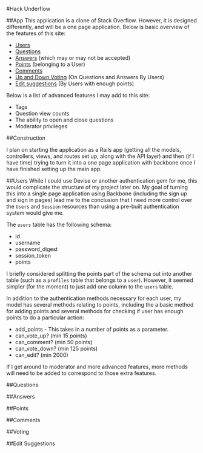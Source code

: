 #Hack Underflow

##App
This application is a clone of Stack Overflow. However, it is designed differently, and will be a one page application. Below is basic overview of the features of this site:

* [Users](https://github.com/NatashaHull/HackUndderflow#users)
* [Questions](https://github.com/NatashaHull/HackUndderflow#questions)
* [Answers](https://github.com/NatashaHull/HackUndderflow#answers) (which may or may not be accepted)
* [Points](https://github.com/NatashaHull/HackUndderflow#points) (belonging to a User)
* [Comments](https://github.com/NatashaHull/HackUndderflow#comments)
* [Up and Down Voting](https://github.com/NatashaHull/HackUndderflow#voting) (On Questions and Answers By Users)
* [Edit suggestions](https://github.com/NatashaHull/HackUndderflow##edit-suggestions) (By Users with enough points)

Below is a list of advanced features I may add to this site:

* Tags
* Question view counts
* The ability to open and close questions
* Moderator privileges

##Construction

I plan on starting the application as a Rails app (getting all the models, controllers, views, and routes set up, along with the API layer) and then (if I have time) trying to turn it into a one page application with backbone once I have finished setting up the main app.

##Users
While I could use Devise or another authentication gem for me, this would complicate the structure of my project later on. My goal of turning this into a single page application using Backbone (including the sign up and sign in pages) lead me to the conclusion that I need more control over the `Users` and `Session` resources than using a pre-built authentication system would give me.

The `users` table has the following schema:

* id
* username
* password_digest
* session_token
* points

I briefly considered splitting the points part of the schema out into another table (such as a `profiles` table that belongs to a `user`). However, it seemed simpler (for the moment) to just add one column to the `users` table.

In addition to the authentication methods necessary for each user, my model has several methods relating to points, including the a basic method for adding points and several methods for checking if user has enough points to do a particular action:

* add_points - This takes in a number of points as a parameter.
* can_vote_up? (min 15 points)
* can_comment? (min 50 points)
* can_vote_down? (min 125 points)
* can_edit? (min 2000)

If I get around to moderator and more advanced features, more methods will need to be added to correspond to those extra features.

##Questions

##Answers

##Points

##Comments

##Voting

##Edit Suggestions
